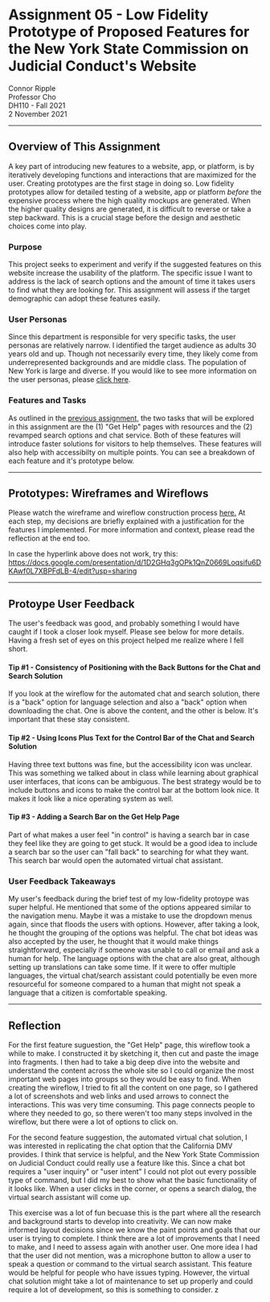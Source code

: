 # Assignment 05 - Low Fidelity Prototype of Proposed Features for the New York State Commission on Judicial Conduct's Website

Connor Ripple <br>
Professor Cho <br>
DH110 - Fall 2021 <br>
2 November 2021 <br>

---

## Overview of This Assignment

A key part of introducing new features to a website, app, or platform, is by iteratively developing functions and interactions that are maximized for the user. Creating prototypes are the first stage in doing so. Low fidelity prototypes allow for detailed testing of a website, app or platform *before* the expensive process where the high quality mockups are generated. When the higher quality designs are generated, it is difficult to reverse or take a step backward. This is a crucial stage before the design and aesthetic choices come into play. 

### Purpose 

This project seeks to experiment and verify if the suggested features on this website increase the usability of the platform. The specific issue I want to address is the lack of search options and the amount of time it takes users to find what they are looking for. This assignment will assess if the target demographic can adopt these features easily. 

### User Personas

Since this department is responsible for very specific tasks, the user personas are relatively narrow. I identified the target audience as adults 30 years old and up. Though not necessarily every time, they likely come from underrepresented backgrounds and are middle class. The population of New York is large and diverse. If you would like to see more information on the user personas, please [click here](https://github.com/cjripple/DH110-SEM1F/tree/main/assignment04). 

### Features and Tasks

As outlined in the [previous assignment,](https://github.com/cjripple/DH110-SEM1F/tree/main/assignment04) the two tasks that will be explored in this assignment are the (1) "Get Help" pages with resources and the (2) revamped search options and chat service. Both of these features will introduce faster solutions for visitors to help themselves. These features will also help with accessibilty on multiple points. You can see a breakdown of each feature and it's prototype below. 

---

## Prototypes: Wireframes and Wireflows

Please watch the wireframe and wireflow construction process [here.](https://docs.google.com/presentation/d/1D2GHq3gOPk1QnZ0669Loqsifu6DKAwf0L7XBPFdLB-4/edit?usp=sharing) At each step, my decisions are briefly explained with a justification for the features I implemented. For more information and context, please read the reflection at the end too. 

In case the hyperlink above does not work, try this: https://docs.google.com/presentation/d/1D2GHq3gOPk1QnZ0669Loqsifu6DKAwf0L7XBPFdLB-4/edit?usp=sharing

---

## Protoype User Feedback

The user's feedback was good, and probably something I would have caught if I took a closer look myself. Please see below for more details. Having a fresh set of eyes on this project helped me realize where I fell short. 

#### Tip #1 - Consistency of Positioning with the Back Buttons for the Chat and Search Solution

If you look at the wireflow for the automated chat and search solution, there is a "back" option for language selection and also a "back" option when downloading the chat. One is above the content, and the other is below. It's important that these stay consistent. 

#### Tip #2 - Using Icons Plus Text for the Control Bar of the Chat and Search Solution

Having three text buttons was fine, but the accessibility icon was unclear. This was something we talked about in class while learning about graphical user interfaces, that icons can be ambiguous. The best strategy would be to include buttons and icons to make the control bar at the bottom look nice. It makes it look like a nice operating system as well. 

#### Tip #3 - Adding a Search Bar on the Get Help Page

Part of what makes a user feel "in control" is having a search bar in case they feel like they are going to get stuck. It would be a good idea to include a search bar so the user can "fall back" to searching for what they want. This search bar would open the automated virtual chat assistant. 

### User Feedback Takeaways 

My user's feedback during the brief test of my low-fidelity protoype was super helpful. He mentioned that some of the options appeared similar to the navigation menu. Maybe it was a mistake to use the dropdown menus again, since that floods the users with options. However, after taking a look, he thought the grouping of the options was helpful. The chat bot ideas was also accepted by the user, he thought that it would make things straightforward, especially if someone was unable to call or email and ask a human for help. The language options with the chat are also great, although setting up translations can take some time. If it were to offer multiple languages, the virtual chat/search assistant could potentially be even more resourceful for someone compared to a human that might not speak a language that a citizen is comfortable speaking. 

---

## Reflection


For the first feature suguestion, the "Get Help" page, this wireflow took a while to make. I constructed it by sketching it, then cut and paste the image into fragments. I then had to take a big deep dive into the website and understand the content across the whole site so I could organize the most important web pages into groups so they would be easy to find. When creating the wireflow, I tried to fit all the content on one page, so I gathered a lot of screenshots and web links and used arrows to connect the interactions. This was very time consuming. This page connects people to where they needed to go, so there weren't too many steps involved in the wireflow, but there were a lot of options to click on.  

For the second feature suggestion, the automated virtual chat solution, I was interested in replicating the chat option that the California DMV provides. I think that service is helpful, and the New York State Commission on Judicial Conduct could really use a feature like this. Since a chat bot requires a "user inquiry" or "user intent" I could not plot out every possible type of command, but I did my best to show what the basic functionality of it looks like. When a user clicks in the corner, or opens a search dialog, the virtual search assistant will come up.

This exercise was a lot of fun becuase this is the part where all the research and background starts to develop into creativity. We can now make informed layout decisions since we know the paint points and goals that our user is trying to complete. I think there are a lot of improvements that I need to make, and I need to assess again with another user. One more idea I had that the user did not mention, was a microphone button to allow a user to speak a question or command to the virtual search assistant. This feature would be helpful for people who have issues typing. However, the virtual chat solution might take a lot of maintenance to set up properly and could require a lot of development, so this is something to consider. z

